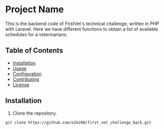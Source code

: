 # Project Name

This is the backend code of FirstVet's technical challenge, written in PHP with Laravel. Here we have different functions to obtain a list of available schedules for a veterinarians.

## Table of Contents

- [Installation](#installation)
- [Usage](#usage)
- [Configuration](#configuration)
- [Contributing](#contributing)
- [License](#license)

## Installation
 1. Clone the repository.
   ```sh
   git clone https://github.com/oihi08/first_vet_challenge_back.git
